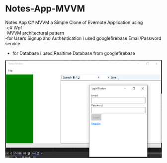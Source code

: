 # Notes-App-MVVM
Notes App C# MVVM
a Simple Clone of Evernote Application using <br> 
-c# Wpf <br>
-MVVM  architectural pattern <br>
-for Users Signup and Authentication i used googlefirebase  Email/Password service <br>
- for Database i used Realtime Database from googlefirebase<br>


![alt text](https://raw.githubusercontent.com/Ahmref/Notes-App-MVVM/main/Capture.PNG)

